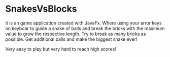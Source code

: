 # SnakesVsBlocks

It is an game application created with JavaFx.
Where using your arror keys on keyboar to guide a snake of balls and break the bricks with the maximum value to grow the respective length.
Try to break as many bricks as possible.
Get additional balls and make the biggest snake ever!

Very easy to play but very hard to reach high scores!
